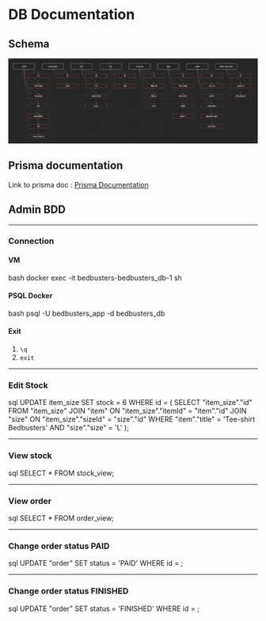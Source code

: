 # DB Documentation

## Schema

![alt text](DB_schema.png)

## Prisma documentation

Link to prisma doc : [Prisma Documentation](https://www.prisma.io/docs/getting-started/setup-prisma/start-from-scratch/relational-databases-typescript-prismaPostgres)

## Admin BDD

---

### Connection

#### VM
bash
docker exec -it bedbusters-bedbusters_db-1 sh


#### PSQL Docker

bash
psql -U bedbusters_app -d bedbusters_db

#### Exit

1. `\q`
2. `exit`

---

### Edit Stock
sql
UPDATE item_size
SET stock = 6
WHERE id = (
    SELECT "item_size"."id"
    FROM "item_size"
    JOIN "item" ON "item_size"."itemId" = "item"."id"
    JOIN "size" ON "item_size"."sizeId" = "size"."id"
    WHERE "item"."title" = 'Tee-shirt Bedbusters' AND "size"."size" = 'L'
);


---

### View stock
sql
SELECT * FROM stock_view;


---

### View order
sql
SELECT * FROM order_view;


---

### Change order status PAID
sql
UPDATE "order"
SET status = 'PAID'
WHERE id = ;


---

### Change order status FINISHED
sql
UPDATE "order"
SET status = 'FINISHED'
WHERE id = ;
